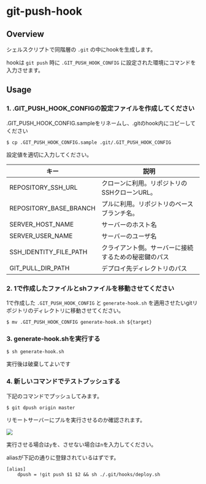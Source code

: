 # git-push-hook

## Overview

シェルスクリプトで同階層の `.git` の中にhookを生成します。

hookは `git push` 時に `.GIT_PUSH_HOOK_CONFIG` に設定された環境にコマンドを入力させます。

## Usage

### 1. .GIT_PUSH_HOOK_CONFIGの設定ファイルを作成してください

.GIT_PUSH_HOOK_CONFIG.sampleをリネームし、.gitのhook内にコピーしてください

```
$ cp .GIT_PUSH_HOOK_CONFIG.sample .git/.GIT_PUSH_HOOK_CONFIG
```

設定値を適切に入力してください。

|キー|説明|
|---|---|
|REPOSITORY_SSH_URL|クローンに利用。リポジトリのSSHクローンURL。|
|REPOSITORY_BASE_BRANCH|プルに利用。リポジトリのベースブランチ名。|
|SERVER_HOST_NAME|サーバーのホスト名|
|SERVER_USER_NAME|サーバーのユーザ名|
|SSH_IDENTITY_FILE_PATH|クライアント側。サーバーに接続するための秘密鍵のパス|
|GIT_PULL_DIR_PATH|デプロイ先ディレクトリのパス|

### 2. 1で作成したファイルとshファイルを移動させてください

1で作成した `.GIT_PUSH_HOOK_CONFIG` と `generate-hook.sh` を適用させたいgitリポジトリのディレクトリに移動させてください。

```
$ mv .GIT_PUSH_HOOK_CONFIG generate-hook.sh ${target}
```

### 3. generate-hook.shを実行する

```
$ sh generate-hook.sh
```

実行後は破棄してよいです

### 4. 新しいコマンドでテストプッシュする

下記のコマンドでプッシュしてみます。

```
$ git dpush origin master
```

リモートサーバーにプルを実行させるのか確認されます。

![](https://user-images.githubusercontent.com/35206336/88896298-9d9c3e80-d284-11ea-8e69-4622ceda22be.png)

実行させる場合は`y`を、させない場合は`n`を入力してください。


aliasが下記の通りに登録されているはずです。

```
[alias]
    dpush = !git push $1 $2 && sh ./.git/hooks/deploy.sh
```
